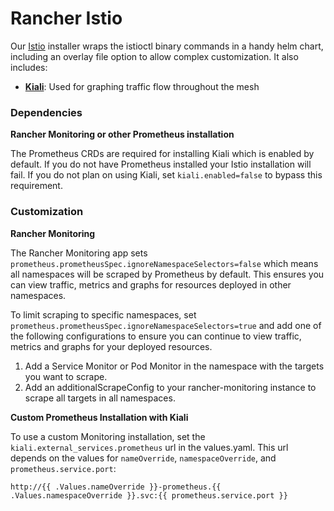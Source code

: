 # Rancher Istio

Our [Istio](https://istio.io/) installer wraps the istioctl binary commands in a handy helm chart, including an overlay file option to allow complex customization. It also includes: 
* **[Kiali](https://kiali.io/)**: Used for graphing traffic flow throughout the mesh

### Dependencies

**Rancher Monitoring  or other Prometheus installation**

The Prometheus CRDs are required for installing Kiali which is enabled by default. If you do not have Prometheus installed your Istio installation will fail. If you do not plan on using Kiali, set `kiali.enabled=false` to bypass this requirement.

### Customization

**Rancher Monitoring**

The Rancher Monitoring app sets `prometheus.prometheusSpec.ignoreNamespaceSelectors=false` which means all namespaces will be scraped by Prometheus by default. This ensures you can view traffic, metrics and graphs for resources deployed in other namespaces.

To limit scraping to specific namespaces, set `prometheus.prometheusSpec.ignoreNamespaceSelectors=true` and add one of the following configurations to ensure you can continue to view traffic, metrics and graphs for your deployed resources. 

1. Add a Service Monitor or Pod Monitor in the namespace with the targets you want to scrape.
1. Add an additionalScrapeConfig to your rancher-monitoring instance to scrape all targets in all namespaces.

**Custom Prometheus Installation with Kiali**

To use a custom Monitoring installation, set the `kiali.external_services.prometheus` url in the values.yaml. This url depends on the values for `nameOverride`, `namespaceOverride`, and `prometheus.service.port`:
```
http://{{ .Values.nameOverride }}-prometheus.{{ .Values.namespaceOverride }}.svc:{{ prometheus.service.port }}
```
